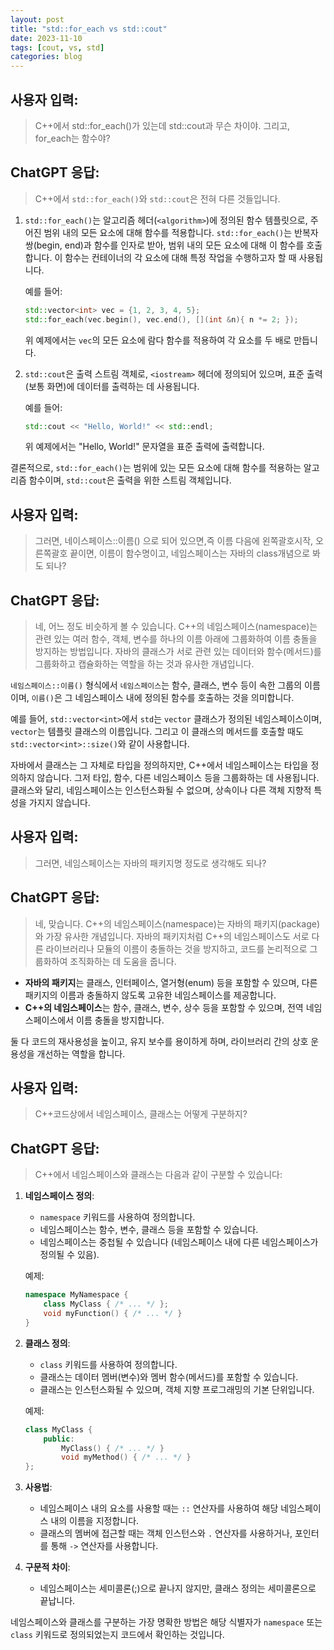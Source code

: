 ```yaml
---
layout: post
title: "std::for_each vs std::cout"
date: 2023-11-10
tags: [cout, vs, std]
categories: blog
---
```


## 사용자 입력:
> C++에서 std::for_each()가 있는데 std::cout과 무슨 차이야. 그리고, for_each는 함수야?

## ChatGPT 응답:
> C++에서 `std::for_each()`와 `std::cout`은 전혀 다른 것들입니다.

1. `std::for_each()`는 알고리즘 헤더(`<algorithm>`)에 정의된 함수 템플릿으로, 주어진 범위 내의 모든 요소에 대해 함수를 적용합니다. `std::for_each()`는 반복자 쌍(begin, end)과 함수를 인자로 받아, 범위 내의 모든 요소에 대해 이 함수를 호출합니다. 이 함수는 컨테이너의 각 요소에 대해 특정 작업을 수행하고자 할 때 사용됩니다.

   예를 들어:
   ```cpp
   std::vector<int> vec = {1, 2, 3, 4, 5};
   std::for_each(vec.begin(), vec.end(), [](int &n){ n *= 2; });
   ```

   위 예제에서는 `vec`의 모든 요소에 람다 함수를 적용하여 각 요소를 두 배로 만듭니다.

2. `std::cout`은 출력 스트림 객체로, `<iostream>` 헤더에 정의되어 있으며, 표준 출력(보통 화면)에 데이터를 출력하는 데 사용됩니다.

   예를 들어:
   ```cpp
   std::cout << "Hello, World!" << std::endl;
   ```

   위 예제에서는 "Hello, World!" 문자열을 표준 출력에 출력합니다.

결론적으로, `std::for_each()`는 범위에 있는 모든 요소에 대해 함수를 적용하는 알고리즘 함수이며, `std::cout`은 출력을 위한 스트림 객체입니다.

## 사용자 입력:
> 그러면, 네이스페이스::이름() 으로 되어 있으면,즉 이름 다음에 왼쪽괄호시작, 오른쪽괄호 끝이면, 이름이 함수명이고,  네임스페이스는 자바의  class개념으로 봐도 되나?

## ChatGPT 응답:
> 네, 어느 정도 비슷하게 볼 수 있습니다. C++의 네임스페이스(namespace)는 관련 있는 여러 함수, 객체, 변수를 하나의 이름 아래에 그룹화하여 이름 충돌을 방지하는 방법입니다. 자바의 클래스가 서로 관련 있는 데이터와 함수(메서드)를 그룹화하고 캡슐화하는 역할을 하는 것과 유사한 개념입니다.

`네임스페이스::이름()` 형식에서 `네임스페이스`는 함수, 클래스, 변수 등이 속한 그룹의 이름이며, `이름()`은 그 네임스페이스 내에 정의된 함수를 호출하는 것을 의미합니다.

예를 들어, `std::vector<int>`에서 `std`는 `vector` 클래스가 정의된 네임스페이스이며, `vector`는 템플릿 클래스의 이름입니다. 그리고 이 클래스의 메서드를 호출할 때도 `std::vector<int>::size()`와 같이 사용합니다.

자바에서 클래스는 그 자체로 타입을 정의하지만, C++에서 네임스페이스는 타입을 정의하지 않습니다. 그저 타입, 함수, 다른 네임스페이스 등을 그룹화하는 데 사용됩니다. 클래스와 달리, 네임스페이스는 인스턴스화될 수 없으며, 상속이나 다른 객체 지향적 특성을 가지지 않습니다.

## 사용자 입력:
> 그러면, 네임스페이스는 자바의 패키지명 정도로 생각해도 되나?

## ChatGPT 응답:
> 네, 맞습니다. C++의 네임스페이스(namespace)는 자바의 패키지(package)와 가장 유사한 개념입니다. 자바의 패키지처럼 C++의 네임스페이스도 서로 다른 라이브러리나 모듈의 이름이 충돌하는 것을 방지하고, 코드를 논리적으로 그룹화하여 조직화하는 데 도움을 줍니다.

- **자바의 패키지**는 클래스, 인터페이스, 열거형(enum) 등을 포함할 수 있으며, 다른 패키지의 이름과 충돌하지 않도록 고유한 네임스페이스를 제공합니다.
- **C++의 네임스페이스**는 함수, 클래스, 변수, 상수 등을 포함할 수 있으며, 전역 네임스페이스에서 이름 충돌을 방지합니다.

둘 다 코드의 재사용성을 높이고, 유지 보수를 용이하게 하며, 라이브러리 간의 상호 운용성을 개선하는 역할을 합니다.

## 사용자 입력:
> C++코드상에서 네임스페이스, 클래스는 어떻게 구분하지?

## ChatGPT 응답:
> C++에서 네임스페이스와 클래스는 다음과 같이 구분할 수 있습니다:

1. **네임스페이스 정의**:
   - `namespace` 키워드를 사용하여 정의합니다.
   - 네임스페이스는 함수, 변수, 클래스 등을 포함할 수 있습니다.
   - 네임스페이스는 중첩될 수 있습니다 (네임스페이스 내에 다른 네임스페이스가 정의될 수 있음).

   예제:
   ```cpp
   namespace MyNamespace {
       class MyClass { /* ... */ };
       void myFunction() { /* ... */ }
   }
   ```

2. **클래스 정의**:
   - `class` 키워드를 사용하여 정의합니다.
   - 클래스는 데이터 멤버(변수)와 멤버 함수(메서드)를 포함할 수 있습니다.
   - 클래스는 인스턴스화될 수 있으며, 객체 지향 프로그래밍의 기본 단위입니다.

   예제:
   ```cpp
   class MyClass {
       public:
           MyClass() { /* ... */ }
           void myMethod() { /* ... */ }
   };
   ```

3. **사용법**:
   - 네임스페이스 내의 요소를 사용할 때는 `::` 연산자를 사용하여 해당 네임스페이스 내의 이름을 지정합니다.
   - 클래스의 멤버에 접근할 때는 객체 인스턴스와 `.` 연산자를 사용하거나, 포인터를 통해 `->` 연산자를 사용합니다.

4. **구문적 차이**:
   - 네임스페이스는 세미콜론(;)으로 끝나지 않지만, 클래스 정의는 세미콜론으로 끝납니다.

네임스페이스와 클래스를 구분하는 가장 명확한 방법은 해당 식별자가 `namespace` 또는 `class` 키워드로 정의되었는지 코드에서 확인하는 것입니다.

